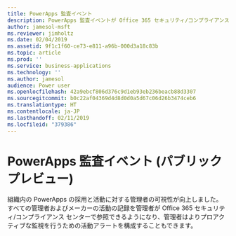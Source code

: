 ```yaml
---
title: PowerApps 監査イベント
description: PowerApps 監査イベントが Office 365 セキュリティ/コンプライアンス センターで利用可能になりました
author: jamesol-msft
ms.reviewer: jimholtz
ms.date: 02/04/2019
ms.assetid: 9f1c1f60-ce73-e811-a96b-000d3a18c83b
ms.topic: article
ms.prod: ''
ms.service: business-applications
ms.technology: ''
ms.author: jamesol
audience: Power user
ms.openlocfilehash: 42a9ebcf806d376c9d1eb93eb236beacb88d3307
ms.sourcegitcommit: b0c22af04369d4d8d0d0a5d67c06d26b3474ceb6
ms.translationtype: HT
ms.contentlocale: ja-JP
ms.lasthandoff: 02/11/2019
ms.locfileid: "379386"
---
```

# <a name="powerapps-audit-events-public-preview"></a>PowerApps 監査イベント (パブリック プレビュー)




組織内の PowerApps の採用と活動に対する管理者の可視性が向上しました。 すべての管理者およびメーカーの活動の記録を管理者が Office 365 セキュリティ/コンプライアンス センターで参照できるようになり、管理者はよりプロアクティブな監視を行うための活動アラートを構成することもできます。